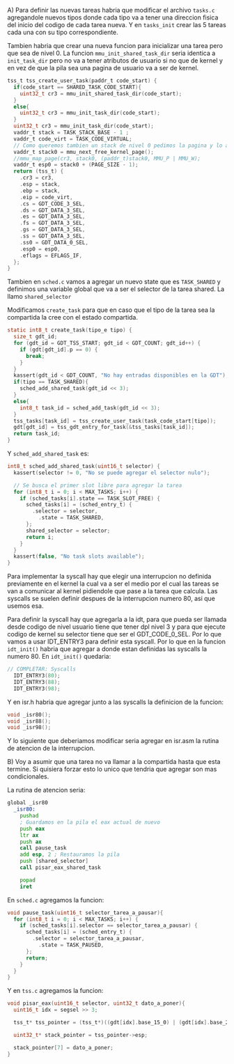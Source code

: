 A) Para definir las nuevas tareas habria que modificar el archivo `tasks.c` agregandole nuevos tipos donde cada tipo va a tener una direccion fisica del inicio del codigo de cada tarea nueva. Y en `tasks_init` crear las 5 tareas cada una con su tipo correspondiente.

Tambien habria que crear una nueva funcion para inicializar una tarea pero que sea de nivel 0. La funcion `mmu_init_shared_task_dir` seria identica a `init_task_dir` pero no va a tener atributos de usuario si no que de kernel y en vez de que la pila sea una pagina de usuario va a ser de kernel.

```c
tss_t tss_create_user_task(paddr_t code_start) {
  if(code_start == SHARED_TASK_CODE_START){
    uint32_t cr3 = mmu_init_shared_task_dir(code_start);
  }
  else{
    uint32_t cr3 = mmu_init_task_dir(code_start);
  }
  uint32_t cr3 = mmu_init_task_dir(code_start);
  vaddr_t stack = TASK_STACK_BASE - 1 ; 
  vaddr_t code_virt = TASK_CODE_VIRTUAL;
  // Como queremos tambien un stack de nivel 0 pedimos la pagina y lo agregamos al directorio con un map
  vaddr_t stack0 = mmu_next_free_kernel_page();
  //mmu_map_page(cr3, stack0, (paddr_t)stack0, MMU_P | MMU_W);
  vaddr_t esp0 = stack0 + (PAGE_SIZE - 1); 
  return (tss_t) {
    .cr3 = cr3,
    .esp = stack,
    .ebp = stack,
    .eip = code_virt,
    .cs = GDT_CODE_3_SEL,
    .ds = GDT_DATA_3_SEL,
    .es = GDT_DATA_3_SEL,
    .fs = GDT_DATA_3_SEL,
    .gs = GDT_DATA_3_SEL,
    .ss = GDT_DATA_3_SEL,
    .ss0 = GDT_DATA_0_SEL,
    .esp0 = esp0,
    .eflags = EFLAGS_IF,
  };
}
```

Tambien en `sched.c` vamos a agregar un nuevo state que es `TASK_SHARED` y definimos una variable global que va a ser el selector de la tarea shared. La llamo `shared_selector`

Modificamos `create_task` para que en caso que el tipo de la tarea sea la compartida la cree con el estado compartida.

```c
static int8_t create_task(tipo_e tipo) {
  size_t gdt_id;
  for (gdt_id = GDT_TSS_START; gdt_id < GDT_COUNT; gdt_id++) {
    if (gdt[gdt_id].p == 0) {
      break;
    }
  }
  kassert(gdt_id < GDT_COUNT, "No hay entradas disponibles en la GDT");
  if(tipo == TASK_SHARED){
    sched_add_shared_task(gdt_id << 3);
  }
  else{
    int8_t task_id = sched_add_task(gdt_id << 3);
  }
  tss_tasks[task_id] = tss_create_user_task(task_code_start[tipo]);
  gdt[gdt_id] = tss_gdt_entry_for_task(&tss_tasks[task_id]);
  return task_id;
}
```

Y `sched_add_shared_task` es:

```c
int8_t sched_add_shared_task(uint16_t selector) {
  kassert(selector != 0, "No se puede agregar el selector nulo");

  // Se busca el primer slot libre para agregar la tarea
  for (int8_t i = 0; i < MAX_TASKS; i++) {
    if (sched_tasks[i].state == TASK_SLOT_FREE) {
      sched_tasks[i] = (sched_entry_t) {
        .selector = selector,
	      .state = TASK_SHARED,
      };
      shared_selector = selector;
      return i;
    }
  }
  kassert(false, "No task slots available");
}
```

Para implementar la syscall hay que elegir una interrupcion no definida previamente en el kernel la cual va a ser el medio por el cual las tareas se van a comunicar al kernel pidiendole que pase a la tarea que calcula. Las syscalls se suelen definir despues de la interrupcion numero 80, asi que usemos esa. 

Para definir la syscall hay que agregarla a la idt, para que pueda ser llamada desde codigo de nivel usuario tiene que tener dpl nivel 3 y para que ejecute codigo de kernel su selector tiene que ser el GDT_CODE_0_SEL. Por lo que vamos a usar IDT_ENTRY3 para definir esta syscall. Por lo que en la funcion ```idt_init()``` habria que agregar a donde estan definidas las syscalls la numero 80. En ```idt_init()``` quedaria:

```c
// COMPLETAR: Syscalls
  IDT_ENTRY3(80);
  IDT_ENTRY3(88);
  IDT_ENTRY3(98);
``` 

Y en isr.h habria que agregar junto a las syscalls la definicion de la funcion:

```h
void _isr80();
void _isr88();
void _isr98();
```

Y lo siguiente que deberiamos modificar seria agregar en isr.asm la rutina de atencion de la interrupcion.


B) Voy a asumir que una tarea no va llamar a la compartida hasta que esta termine. Si quisiera forzar esto lo unico que tendria que agregar son mas condicionales.

La rutina de atencion seria:
```asm
global _isr80 
  _isr80:
    pushad
    ; Guardamos en la pila el eax actual de nuevo 
    push eax
    ltr ax
    push ax
    call pause_task
    add esp, 2 ; Restauramos la pila
    push [shared_selector]
    call pisar_eax_shared_task

    popad 
    iret

```
En `sched.c` agregamos la funcion: 

```c
void pause_task(uint16_t selector_tarea_a_pausar){
  for (int8_t i = 0; i < MAX_TASKS; i++) {
    if (sched_tasks[i].selector == selector_tarea_a_pausar) {
      sched_tasks[i] = (sched_entry_t) {
        .selector = selector_tarea_a_pausar,
	      .state = TASK_PAUSED,
      };
      return;
    }
  }
}
```

Y en `tss.c` agregamos la funcion: 

```c
void pisar_eax(uint16_t selector, uint32_t dato_a_poner){
  uint16_t idx = segsel >> 3;

  tss_t* tss_pointer = (tss_t*)((gdt[idx].base_15_0) | (gdt[idx].base_23_16 << 16) | (gdt[idx].base_31_24 << 24));

  uint32_t* stack_pointer = tss_pointer->esp;

  stack_pointer[7] = dato_a_poner;
}
```
